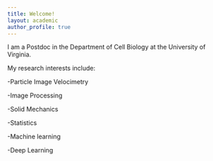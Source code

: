 ```yaml
---
title: Welcome!
layout: academic
author_profile: true
---
```


I am a Postdoc in the Department of Cell Biology at the University of Virginia.

My research interests include:

-Particle Image Velocimetry

-Image Processing

-Solid Mechanics

-Statistics

-Machine learning

-Deep Learning
